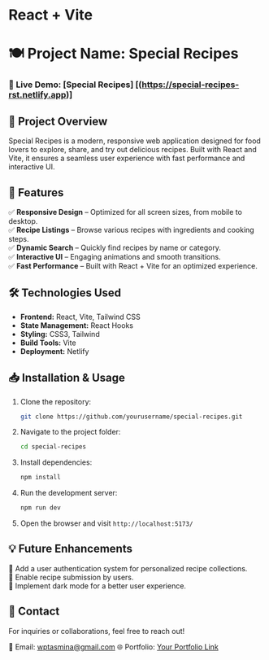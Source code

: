 # React + Vite

# 🍽️ Project Name: Special Recipes

### 🚀 Live Demo: [Special Recipes] [(https://special-recipes-rst.netlify.app)]

## 📌 Project Overview
Special Recipes is a modern, responsive web application designed for food lovers to explore, share, and try out delicious recipes. Built with React and Vite, it ensures a seamless user experience with fast performance and interactive UI.

## 🎯 Features
✅ **Responsive Design** – Optimized for all screen sizes, from mobile to desktop.  
✅ **Recipe Listings** – Browse various recipes with ingredients and cooking steps.  
✅ **Dynamic Search** – Quickly find recipes by name or category.  
✅ **Interactive UI** – Engaging animations and smooth transitions.  
✅ **Fast Performance** – Built with React + Vite for an optimized experience.  

## 🛠 Technologies Used
- **Frontend:** React, Vite, Tailwind CSS
- **State Management:** React Hooks
- **Styling:** CSS3, Tailwind
- **Build Tools:** Vite
- **Deployment:** Netlify

## 📥 Installation & Usage
1. Clone the repository:
   ```bash
   git clone https://github.com/yourusername/special-recipes.git
   ```
2. Navigate to the project folder:
   ```bash
   cd special-recipes
   ```
3. Install dependencies:
   ```bash
   npm install
   ```
4. Run the development server:
   ```bash
   npm run dev
   ```
5. Open the browser and visit `http://localhost:5173/`

## 💡 Future Enhancements
🔹 Add a user authentication system for personalized recipe collections.  
🔹 Enable recipe submission by users.  
🔹 Implement dark mode for a better user experience.  

## 📩 Contact
For inquiries or collaborations, feel free to reach out!

📧 Email: wptasmina@gmail.com
🌐 Portfolio: [Your Portfolio Link](#)  

